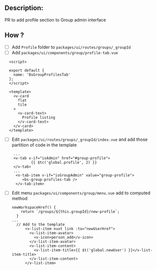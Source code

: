 ## Description:

PR to add profile section to Group admin interface

## How ?

- [ ] Add `Profile` folder to `packages/ui/routes/groups/_groupId`
- [ ] Add `packages/ui/components/group/profile-tab.vue`

```
  <script>

  export default {
    name: 'BsGroupProfilesTab'
  };
  </script>

  <template>
    <v-card
      flat
      tile
    >
      <v-card-text>
        Profile listing
      </v-card-text>
    </v-card>
  </template>
```

- [ ] Edit `packages/ui/routes/groups/_groupId/index.vue` and add those partition of code in the template

```
    ...
    <v-tab v-if="isAdmin" href="#group-profile">
            {{ $tc('global.profile', 2) }}
    </v-tab>
    ...
     <v-tab-item v-if="isGroupAdmin" value="group-profile">
        <bs-group-profiles-tab />
     </v-tab-item>
```

- [ ] Edit menu `packages/ui/components/group/menu.vue` add to computed method
  ```
  newWorkspaceHref() {
      return `/groups/${this.groupId}/new-profile`;
    }
  ...
    // Add to the template
        <v-list-item nuxt link :to="newUserHref">
          <v-list-item-avatar>
            <v-icon>person_add</v-icon>
          </v-list-item-avatar>
          <v-list-item-content>
            <v-list-item-title>{{ $t('global.newUser') }}</v-list-item-title>
          </v-list-item-content>
        </v-list-item>
  ```

